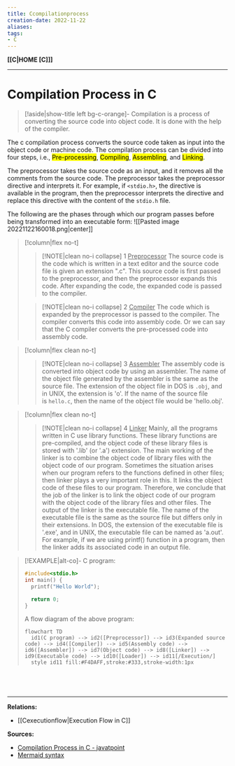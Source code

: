```yaml
---
title: Ccompilationprocess
creation-date: 2022-11-22
aliases:
tags:
- C
---
```

**[[C|HOME [C]]]**

---
# Compilation Process in C
>[!aside|show-title left bg-c-orange]- Compilation
> is a process of converting the source code into object code. It is done with the help of the compiler.

The c compilation process converts the source code taken as input into the object code or machine code. The compilation process can be divided into four steps, i.e., <mark class="hltr-blue">Pre-processing</mark>, <mark class="hltr-blue">Compiling</mark>, <mark class="hltr-blue">Assembling</mark>, and <mark class="hltr-blue">Linking</mark>.

The preprocessor takes the source code as an input, and it removes all the comments from the source code. The preprocessor takes the preprocessor directive and interprets it. For example, if `<stdio.h>`, the directive is available in the program, then the preprocessor interprets the directive and replace this directive with the content of the `stdio.h` file.

The following are the phases through which our program passes before being transformed into an executable form: ![[Pasted image 20221122160018.png|center]]

>[!column|flex no-t]
>>[!NOTE|clean no-i collapse] 1 <u>Preprocessor</u>
>> The source code is the code which is written in a text editor and the source code file is given an extension ".c". This source code is first passed to the preprocessor, and then the preprocessor expands this code. After expanding the code, the expanded code is passed to the compiler.
>
>>[!NOTE|clean no-i collapse] 2 <u>Compiler</u>
>> The code which is expanded by the preprocessor is passed to the compiler. The compiler converts this code into assembly code. Or we can say that the C compiler converts the pre-processed code into assembly code.

>[!column|flex clean no-t]
>>[!NOTE|clean no-i collapse] 3 <u>Assembler</u>
>> The assembly code is converted into object code by using an assembler. The name of the object file generated by the assembler is the same as the source file. The extension of the object file in DOS is `.obj`, and in UNIX, the extension is 'o'. If the name of the source file is `hello.c`, then the name of the object file would be 'hello.obj'.

>[!column|flex clean no-t]
>>[!NOTE|clean no-i collapse] 4 <u>Linker</u>
>> Mainly, all the programs written in C use library functions. These library functions are pre-compiled, and the object code of these library files is stored with '.lib' (or '.a') extension. The main working of the linker is to combine the object code of library files with the object code of our program. Sometimes the situation arises when our program refers to the functions defined in other files; then linker plays a very important role in this. It links the object code of these files to our program. Therefore, we conclude that the job of the linker is to link the object code of our program with the object code of the library files and other files. The output of the linker is the executable file. The name of the executable file is the same as the source file but differs only in their extensions. In DOS, the extension of the executable file is '.exe', and in UNIX, the executable file can be named as 'a.out'. For example, if we are using printf() function in a program, then the linker adds its associated code in an output file.

>[!EXAMPLE|alt-co]-
> C program:
> ```C
> #include<stdio.h>
> int main() {
> 	printf("Hello World");
> 
> 	return 0;
> }
> ```
> A flow diagram of the above program:
> ```mermaid
> flowchart TD
> 	id1(C program) --> id2([Preprocessor]) --> id3(Expanded source code) --> id4([Compiler]) --> id5(Assembly code) --> id6([Assembler]) --> id7(Object code) --> id8([Linker]) --> id9(Executable code) --> id10([Loader]) --> id11[/Execution/]
> 	style id11 fill:#F4DAFF,stroke:#333,stroke-width:1px
> ```

# 

<br>

---
**Relations:**
- [[Cexecutionflow|Execution Flow in C]]

**Sources:**
- [Compilation Process in C - javatpoint](https://www.javatpoint.com/compilation-process-in-c)
- [Mermaid syntax](https://mermaid-js.github.io/mermaid/#/flowchart?id=flowchart-orientation)